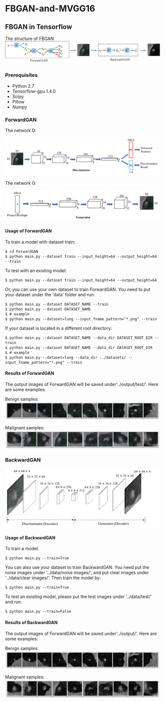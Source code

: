 # FBGAN-and-MVGG16
## FBGAN in Tensorflow
The structure of FBGAN
![Image text](https://github.com/BelleZhao/FBGAN-and-MVGG16/blob/master/Network%20Structure/FBGAN.png)

### Prerequisites
* Python 2.7
* Tensorflow-gpu 1.4.0
* Scipy
* Pillow
* Numpy

### ForwardGAN

The network D:

![Image text](https://github.com/BelleZhao/FBGAN-and-MVGG16/blob/master/Network%20Structure/D.png)

The network G:

![Image text](https://github.com/BelleZhao/FBGAN-and-MVGG16/blob/master/Network%20Structure/G.png)

#### Usage of ForwardGAN
To train a model with dataset train:

    $ cd ForwardGAN
    $ python main.py --dataset train --input_height=64 --output_height=64 --train

To test with an existing model:
    
    $ python main.py --dataset train --input_height=64 --output_height=64

Or, you can use your own dataset to train ForwardGAN. You need to put your dataset under the 'data' folder and run:

    $ python main.py --dataset DATASET_NAME --train
    $ python main.py --dataset DATASET_NAME
    $ # example
    $ python main.py --dataset=lung --input_fname_pattern="*.png" --train

If your dataset is located in a different root directory:

    $ python main.py --dataset DATASET_NAME --data_dir DATASET_ROOT_DIR --train
    $ python main.py --dataset DATASET_NAME --data_dir DATASET_ROOT_DIR
    $ # example
    $ python main.py --dataset=lung --data_dir ../datasets/ --input_fname_pattern="*.png" --train

#### Results of ForwardGAN
The output images of ForwardGAN will be saved under'../output/test/'. Here are some examples:

Benign samples:
![Image text](https://github.com/BelleZhao/FBGAN-and-MVGG16/blob/master/results/ForwardGAN0.png)

Malignant samples:
![Image text](https://github.com/BelleZhao/FBGAN-and-MVGG16/blob/master/results/ForwardGAN1.png)

### BackwardGAN

![Image text](https://github.com/BelleZhao/FBGAN-and-MVGG16/blob/master/Network%20Structure/BackwardGAN.png)

#### Usage of BackwardGAN

To train a model:

    $ python main.py --train=True

You can also use your dataset to train BackwardGAN. You need put the noise images under '../data/noise images/', and put clear images under '../data/clear images/'. Then train the model by:

    $ python main.py --train=True
    
To test an existing model, please put the test images under '../data/test/' and run:

    $ python main.py --train=False
    
#### Results of BackwardGAN
The output images of ForwardGAN will be saved under'../output/'. Here are some examples:

Benign samples:
![Image text](https://github.com/BelleZhao/FBGAN-and-MVGG16/blob/master/results/BackwardGAN0.png)

Malignant samples:
![Image text](https://github.com/BelleZhao/FBGAN-and-MVGG16/blob/master/results/BackwardGAN1.png)

